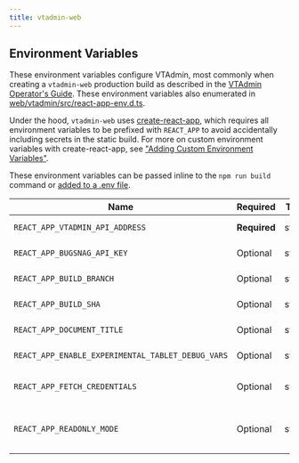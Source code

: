 ```yaml
---
title: vtadmin-web
---
```


## Environment Variables

These environment variables configure VTAdmin, most commonly when creating a `vtadmin-web` production build as described in the [VTAdmin Operator's Guide][operators_guide]. These environment variables also enumerated in [web/vtadmin/src/react-app-env.d.ts][vtadmin_env_ref].

Under the hood, `vtadmin-web` uses [create-react-app][cra], which requires all environment variables to be prefixed with `REACT_APP` to avoid accidentally including secrets in the static build. For more on custom environment variables with create-react-app, see ["Adding Custom Environment Variables"][cra_env_ref].

These environment variables can be passed inline to the `npm run build` command or [added to a .env file][cra_env_file_ref].


| Name | Required | Type | Default | Definition |
| -------- | --------- | --------- | --------- |--------- |
| `REACT_APP_VTADMIN_API_ADDRESS` | **Required** | string | - | The full address of vtadmin-api's HTTP(S) interface. Example: "https://vtadmin.example.com:12345" | 
| `REACT_APP_BUGSNAG_API_KEY` | Optional | string | - | An API key for https://bugsnag.com. If defined, the @bugsnag/js client will be initialized. Your Bugsnag API key can be found in your Bugsnag Project Settings. | 
| `REACT_APP_BUILD_BRANCH` | Optional | string | - | The branch vtadmin-web was built with. Used only for debugging; will appear on the (secret) /settings route in the UI. |
| `REACT_APP_BUILD_SHA` | Optional | string | - | The SHA vtadmin-web was built with. Used only for debugging; will appear on the (secret) /settings route in the UI. |
| `REACT_APP_DOCUMENT_TITLE` | Optional | string | "VTAdmin" | Used for the document.title property. Overriding this can be useful to differentiate between multiple VTAdmin deployments, e.g., "VTAdmin (staging)". |
| `REACT_APP_ENABLE_EXPERIMENTAL_TABLET_DEBUG_VARS` | Optional | string | - | Optional, but recommended. When `"true"`, enables front-end components that query vtadmin-api's /api/experimental/tablet/{tablet}/debug/vars endpoint. | 
| `REACT_APP_FETCH_CREDENTIALS` | Optional | string | - | Configures the `credentials` property for fetch requests  made against vtadmin-api. If unspecified, uses fetch defaults. See https://developer.mozilla.org/en-US/docs/Web/API/Fetch_API/Using_Fetch#sending_a_request_with_credentials_included |
| `REACT_APP_READONLY_MODE` | Optional | string | "false" | If "true", UI controls that correspond to write actions (PUT, POST, DELETE) will be hidden. Note that this *only* affects the UI. If write actions are a concern, Vitess operators are encouraged to also [configure vtadmin-api for role-based access control (RBAC)][rbac] if needed. | 

[cra]: https://create-react-app.dev/
[cra_env_ref]: https://create-react-app.dev/docs/adding-custom-environment-variables/
[cra_env_file_ref]: https://create-react-app.dev/docs/adding-custom-environment-variables/#adding-development-environment-variables-in-env
[operators_guide]: ../../vtadmin/operators_guide
[rbac]: ../../vtadmin/role-based-access-control
[vtadmin_env_ref]: https://github.com/vitessio/vitess/blob/main/web/vtadmin/src/react-app-env.d.ts
